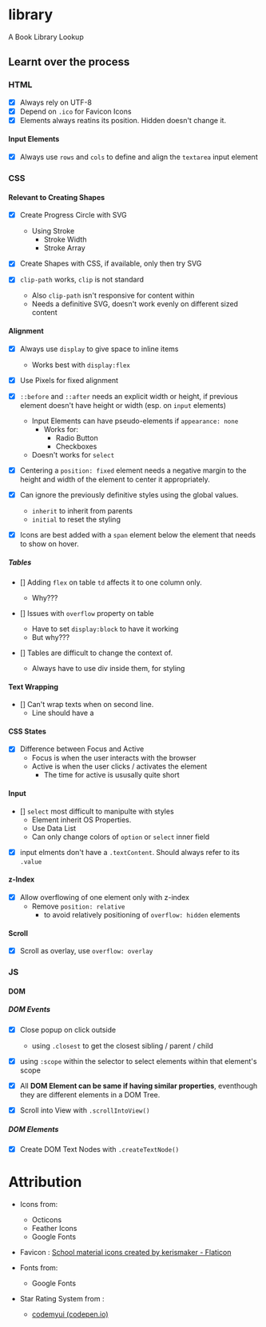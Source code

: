 # library
A Book Library Lookup

## Learnt over the process

### HTML

- [x] Always rely on UTF-8
- [x] Depend on `.ico` for Favicon Icons
- [x] Elements always reatins its position. Hidden doesn't change it.

#### Input Elements

- [x] Always use `rows` and `cols` to define and align the `textarea` input element

### CSS

#### Relevant to Creating Shapes

- [x] Create Progress Circle with SVG
    - Using Stroke
        - Stroke Width
        - Stroke Array

- [x] Create Shapes with CSS, if available, only then try SVG

- [x] `clip-path` works, `clip` is not standard
    - Also `clip-path` isn't responsive for content within
    - Needs a definitive SVG, doesn't work evenly on different sized content

#### Alignment

- [x] Always use `display` to give space to inline items
    - Works best with `display:flex`

- [x] Use Pixels for fixed alignment

- [x] `::before` and `::after` needs an explicit width or height, if previous element doesn't have height or width (esp. on `input` elements)
    - Input Elements can have pseudo-elements if `appearance: none`
        - Works for:
            - Radio Button
            - Checkboxes
    - Doesn't works for `select`

- [x] Centering a `position: fixed` element needs a negative margin to the height and width of the element to center it appropriately.

- [x] Can ignore the previously definitive styles using the global values.
    - `inherit` to inherit from parents
    - `initial` to reset the styling

- [x] Icons are best added with a `span` element below the element that needs to show on hover.

##### Tables

- [] Adding `flex` on table `td` affects it to one column only.
    - Why???

- [] Issues with `overflow` property on table
    - Have to set `display:block` to have it working
    - But why???

- [] Tables are difficult to change the context of.
    - Always have to use div inside them, for styling

#### Text Wrapping

- [] Can't wrap texts when on second line.
    - Line should have a 

#### CSS States

- [x] Difference between Focus and Active
    - Focus is when the user interacts with the browser
    - Active is when the user clicks / activates the element
        - The time for active is ususally quite short

#### Input

- [] `select` most difficult to manipulte with styles
    - Element inherit OS Properties.
    - Use Data List
    - Can only change colors of `option` or `select` inner field

- [x] input elments don't have a `.textContent`. Should always refer to its `.value`

#### z-Index

- [x] Allow overflowing of one element only with z-index
    - Remove `position: relative` 
        - to avoid relatively positioning of `overflow: hidden` elements

#### Scroll

- [x] Scroll as overlay, use `overflow: overlay`

### JS
#### DOM 

##### DOM Events
- [x] Close popup on click outside
    - using `.closest` to get the closest sibling / parent / child

- [x] using `:scope` within the selector to select elements within that element's scope

- [x] All **DOM Element can be same if having similar properties**, eventhough they are different elements in a DOM Tree.

- [x] Scroll into View with `.scrollIntoView()`

##### DOM Elements
- [x] Create DOM Text Nodes with `.createTextNode()`

# Attribution

- Icons from:
    - Octicons
    - Feather Icons
    - Google Fonts

- Favicon : [School material icons created by kerismaker - Flaticon](https://www.flaticon.com/free-icons/school-material)

- Fonts from:
    - Google Fonts

- Star Rating System from :
    - [codemyui (codepen.io)](https://codepen.io/ashleynolan/pen/MyqrPr?editors=0100)
